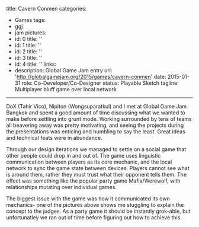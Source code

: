 title: Cavern Conmen
categories:
  - Games
tags:
  - ggj
  - jam
pictures:
  - id: 0
    title: ''
  - id: 1
    title: ''
  - id: 2
    title: ''
  - id: 3
    title: ''
  - id: 4
    title: ''
links:
  - description: Global Game Jam entry
    url: 'http://globalgamejam.org/2015/games/cavern-conmen'
date: 2015-01-31
role: Co-Developer/Co-Designer
status: Playable Sketch
tagline: Multiplayer bluff game over local network
---

DoX (Tahir Vico), Nipiton (Wongsuparatkul) and I met at Global Game Jam Bangkok and spent a good amount of time discussing what we wanted to make before settling into grunt mode. Working surrounded by tens of teams all beavering away was pretty motivating, and seeing the projects during the presentations was enticing and humbling to say the least. Great ideas and technical feats were in abundance.

Through our design iterations we managed to settle on a social game that other people could drop in and out of. The game uses linguistic communication between players as its core mechanic, and the local network to sync the game state between devices. Players cannot see what is around them, rather they must trust what their opponent tells them. The effect was something like the popular party game Mafia/Werewolf, with relationships mutating over individual games. 

The biggest issue with the game was how it communicated its own mechanics- one of the pictures above shows me stuggling to explain the concept to the judges. As a party game it should be instantly grok-able, but unfortunatley we ran out of time before figuring out how to achieve this.


